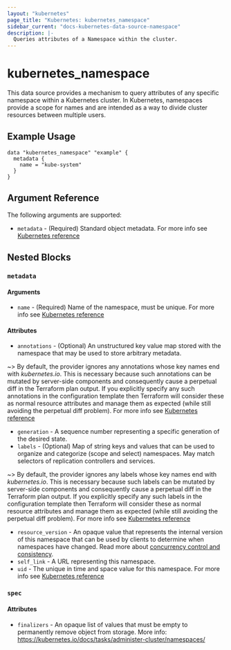```yaml
---
layout: "kubernetes"
page_title: "Kubernetes: kubernetes_namespace"
sidebar_current: "docs-kubernetes-data-source-namespace"
description: |-
  Queries attributes of a Namespace within the cluster.
---
```


# kubernetes_namespace

This data source provides a mechanism to query attributes of any specific namespace within a Kubernetes cluster.
In Kubernetes, namespaces provide a scope for names and are intended as a way to divide cluster resources between multiple users.

## Example Usage

```hcl
data "kubernetes_namespace" "example" {
  metadata {
    name = "kube-system"
  }
}
```

## Argument Reference

The following arguments are supported:

* `metadata` - (Required) Standard object metadata. For more info see [Kubernetes reference](https://github.com/kubernetes/community/blob/master/contributors/devel/sig-architecture/api-conventions.md#metadata)

## Nested Blocks

### `metadata`

#### Arguments

* `name` - (Required) Name of the namespace, must be unique. For more info see [Kubernetes reference](http://kubernetes.io/docs/user-guide/identifiers#names)

#### Attributes

* `annotations` - (Optional) An unstructured key value map stored with the namespace that may be used to store arbitrary metadata.

~> By default, the provider ignores any annotations whose key names end with *kubernetes.io*. This is necessary because such annotations can be mutated by server-side components and consequently cause a perpetual diff in the Terraform plan output. If you explicitly specify any such annotations in the configuration template then Terraform will consider these as normal resource attributes and manage them as expected (while still avoiding the perpetual diff problem). For more info see [Kubernetes reference](http://kubernetes.io/docs/user-guide/annotations)
* `generation` - A sequence number representing a specific generation of the desired state.
* `labels` - (Optional) Map of string keys and values that can be used to organize and categorize (scope and select) namespaces. May match selectors of replication controllers and services.

~> By default, the provider ignores any labels whose key names end with *kubernetes.io*. This is necessary because such labels can be mutated by server-side components and consequently cause a perpetual diff in the Terraform plan output. If you explicitly specify any such labels in the configuration template then Terraform will consider these as normal resource attributes and manage them as expected (while still avoiding the perpetual diff problem). For more info see [Kubernetes reference](http://kubernetes.io/docs/user-guide/labels)
* `resource_version` - An opaque value that represents the internal version of this namespace that can be used by clients to determine when namespaces have changed. Read more about [concurrency control and consistency](https://github.com/kubernetes/community/blob/master/contributors/devel/sig-architecture/api-conventions.md#concurrency-control-and-consistency).
* `self_link` - A URL representing this namespace.
* `uid` - The unique in time and space value for this namespace. For more info see [Kubernetes reference](http://kubernetes.io/docs/user-guide/identifiers#uids)

### `spec`

#### Attributes

* `finalizers` - An opaque list of values that must be empty to permanently remove object from storage. More info: https://kubernetes.io/docs/tasks/administer-cluster/namespaces/
